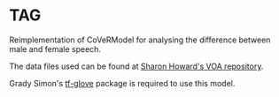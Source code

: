 # TAG

Reimplementation of CoVeRModel for analysing the difference between male and
female speech.

The data files used can be found at [Sharon Howard's VOA
repository](https://github.com/sharonhoward/voa).

Grady Simon's [tf-glove](https://github.com/GradySimon/tensorflow-glove) package
is required to use this model.
